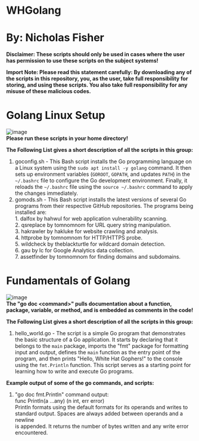 # WHGolang <br />
# By: Nicholas Fisher <br />
**Disclaimer: These scripts should only be used in cases where the user has permission to use these scripts on the subject systems!** <br />

**Import Note: Please read this statement carefully: By downloading any of the scripts in this repository, you, as the user, take full responsibility for storing, and using these scripts. You also take full responsibility for any misuse of these malicious codes.** <br />

# Golang Linux Setup <br />
![image](https://github.com/FishyStix12/White-Hat-Go-/assets/102126354/05e0dca4-a04f-4ed1-842e-5ab143ace30a) <br />
**Please run these scripts in your home directory!** <br />

**The Following List gives a short description of all the scripts in this group:** <br />
1. goconfig.sh - This Bash script installs the Go programming language on a Linux system using the `sudo apt install -y golang` command. It then sets up environment variables (`GOROOT`, `GOPATH`, and updates `PATH`) in the `~/.bashrc` file to configure the Go development environment. Finally, it reloads the `~/.bashrc` file using the `source ~/.bashrc` command to apply the changes immediately. <br />
2. gomods.sh - This Bash script installs the latest versions of several Go programs from their respective GitHub repositories. The programs being installed are: <br />
               1. dalfox by hahwul for web application vulnerability scanning. <br />
               2. qsreplace by tomnomnom for URL query string manipulation. <br />
               3. hakrawler by hakluke for website crawling and analysis. <br />
               4. httprobe by tomnomnom for HTTP/HTTPS probe. <br />
               5. wildcheck by theblackturtle for wildcard domain detection. <br />
               6. gau by lc for Google Analytics data collection. <br />
               7. assetfinder by tomnomnom for finding domains and subdomains. <br />

# Fundamentals of Golang <br />
![image](https://github.com/FishyStix12/White-Hat-Go-/assets/102126354/4650c928-f66a-494b-9c05-e02af87698e9) <br />
**The "go doc \<command\>" pulls documentation about a function, package, variable, or method, and is embedded as comments in the code!** <br />

**The Following List gives a short description of all the scripts in this group:** <br />
1. hello_world.go - The script is a simple Go program that demonstrates the basic structure of a Go application. It starts by declaring that it belongs to the `main` package, imports the "fmt" package for formatting input and output, defines the `main` function as the entry point of the program, and then prints "Hello, White Hat Gophers!" to the console using the `fmt.Println` function. This script serves as a starting point for learning how to write and execute Go programs. <br />

**Example output of some of the go commands, and scripts:** <br />
1. "go doc fmt.Println" command output: <br />
    func Println(a ...any) (n int, err error) <br />
         Println formats using the default formats for its operands and writes to <br />
         standard output. Spaces are always added between operands and a newline <br />
         is appended. It returns the number of bytes written and any write error <br />
         encountered. <br />
